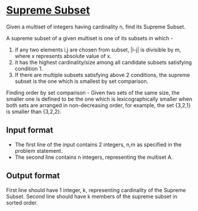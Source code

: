 # [Supreme Subset][link]

Given a multiset of integers having cardinality n, find its Supreme Subset.

A supreme subset of a given multiset is one of its subsets in which -

1. if any two elements i,j are chosen from subset, |i-j| is divisible by m, where x represents absolute value of x.
2. it has the highest cardinality/size among all candidate subsets satisfying condition 1.
3. If there are multiple subsets satisfying above 2 conditions, the supreme subset is the one which is smallest by set comparison.

Finding order by set comparison - Given two sets of the same size, the smaller one is defined to be the one which is lexicographically smaller when both sets are arranged in non-decreasing order, for example, the set {3,2,1} is smaller than {3,2,2}.

## Input format

- The first line of the input contains 2 integers, n,m as specified in the problem statement.
- The second line contains n integers, representing the multiset A.

## Output format

First line should have 1 integer, k, representing cardinality of the Supreme Subset.
Second line should have k members of the supreme subset in sorted order.

[link]: https://www.hackerearth.com/practice/data-structures/arrays/1-d/practice-problems/algorithm/supreme-subset-bb866a75/
